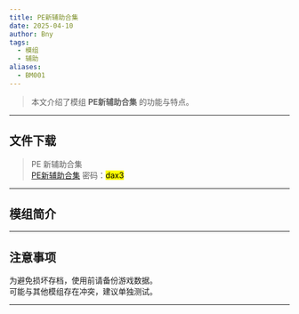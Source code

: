 ```yaml
---
title: PE新辅助合集
date: 2025-04-10
author: Bny
tags:
  - 模组
  - 辅助
aliases:
  - BM001
---
```


> 本文介绍了模组 **PE新辅助合集** 的功能与特点。

---

## 文件下载

> PE 新辅助合集  
[PE新辅助合集](https://xfzdaxsg.lanzouw.com/b0crbhuzi) 密码：<mark>dax3</mark>

---

## 模组简介

>  


---

## 注意事项

>  
为避免损坏存档，使用前请备份游戏数据。  
可能与其他模组存在冲突，建议单独测试。  

---

